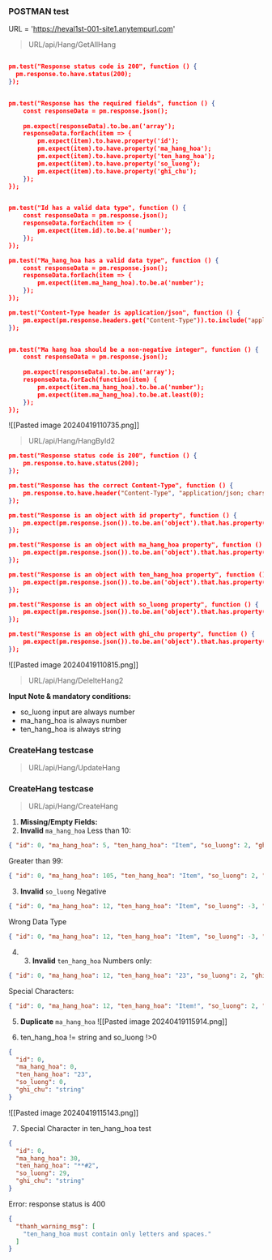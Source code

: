 ### POSTMAN test
URL = 'https://heval1st-001-site1.anytempurl.com'

> URL/api/Hang/GetAllHang
```json

pm.test("Response status code is 200", function () {
  pm.response.to.have.status(200);
});


pm.test("Response has the required fields", function () {
    const responseData = pm.response.json();
    
    pm.expect(responseData).to.be.an('array');
    responseData.forEach(item => {
        pm.expect(item).to.have.property('id');
        pm.expect(item).to.have.property('ma_hang_hoa');
        pm.expect(item).to.have.property('ten_hang_hoa');
        pm.expect(item).to.have.property('so_luong');
        pm.expect(item).to.have.property('ghi_chu');
    });
});


pm.test("Id has a valid data type", function () {
    const responseData = pm.response.json();
    responseData.forEach(item => {
        pm.expect(item.id).to.be.a('number');
    });
});

pm.test("Ma_hang_hoa has a valid data type", function () {
    const responseData = pm.response.json();
    responseData.forEach(item => {
        pm.expect(item.ma_hang_hoa).to.be.a('number');
    });
});

pm.test("Content-Type header is application/json", function () {
    pm.expect(pm.response.headers.get("Content-Type")).to.include("application/json");
});


pm.test("Ma hang hoa should be a non-negative integer", function () {
    const responseData = pm.response.json();
    
    pm.expect(responseData).to.be.an('array');
    responseData.forEach(function(item) {
        pm.expect(item.ma_hang_hoa).to.be.a('number');
        pm.expect(item.ma_hang_hoa).to.be.at.least(0);
    });
});
```
![[Pasted image 20240419110735.png]]

> URL/api/Hang/HangById2
```json
pm.test("Response status code is 200", function () {
    pm.response.to.have.status(200);
});

pm.test("Response has the correct Content-Type", function () {
    pm.response.to.have.header("Content-Type", "application/json; charset=utf-8");
});

pm.test("Response is an object with id property", function () {
    pm.expect(pm.response.json()).to.be.an('object').that.has.property('id');
});

pm.test("Response is an object with ma_hang_hoa property", function () {
    pm.expect(pm.response.json()).to.be.an('object').that.has.property('ma_hang_hoa');
});

pm.test("Response is an object with ten_hang_hoa property", function () {
    pm.expect(pm.response.json()).to.be.an('object').that.has.property('ten_hang_hoa');
});

pm.test("Response is an object with so_luong property", function () {
    pm.expect(pm.response.json()).to.be.an('object').that.has.property('so_luong');
});

pm.test("Response is an object with ghi_chu property", function () {
    pm.expect(pm.response.json()).to.be.an('object').that.has.property('ghi_chu');
});
```
![[Pasted image 20240419110815.png]]



> URL/api/Hang/DelelteHang2


**Input Note & mandatory conditions:** 
+  so_luong input are always number
+  ma_hang_hoa is always number
+  ten_hang_hoa is always string
### CreateHang testcase
> URL/api/Hang/UpdateHang

### CreateHang testcase
> URL/api/Hang/CreateHang

1. **Missing/Empty Fields:**
2. **Invalid** `ma_hang_hoa`
Less than 10:
```json
{ "id": 0, "ma_hang_hoa": 5, "ten_hang_hoa": "Item", "so_luong": 2, "ghi_chu": "Test" }
```
Greater than 99:
```json
{ "id": 0, "ma_hang_hoa": 105, "ten_hang_hoa": "Item", "so_luong": 2, "ghi_chu": "Test" }
```

3. **Invalid** `so_luong`
Negative
```json
{ "id": 0, "ma_hang_hoa": 12, "ten_hang_hoa": "Item", "so_luong": -3, "ghi_chu": "Test" }
```
Wrong Data Type
```json
{ "id": 0, "ma_hang_hoa": 12, "ten_hang_hoa": "Item", "so_luong": -3, "ghi_chu": "Test" }
```

4. 3. **Invalid** `ten_hang_hoa`
Numbers only:
```json
{ "id": 0, "ma_hang_hoa": 12, "ten_hang_hoa": "23", "so_luong": 2, "ghi_chu": "Test" }
```
Special Characters:
```json
{ "id": 0, "ma_hang_hoa": 12, "ten_hang_hoa": "Item!", "so_luong": 2, "ghi_chu": "Test" }
```

5. **Duplicate** `ma_hang_hoa`
![[Pasted image 20240419115914.png]]


6. ten_hang_hoa != string and so_luong !>0 
```json
{
  "id": 0,
  "ma_hang_hoa": 0,
  "ten_hang_hoa": "23",
  "so_luong": 0,
  "ghi_chu": "string"
}
```
![[Pasted image 20240419115143.png]]

7. Special Character in ten_hang_hoa test
```json
{
  "id": 0,
  "ma_hang_hoa": 30,
  "ten_hang_hoa": "**#2",
  "so_luong": 29,
  "ghi_chu": "string"
}
```
Error: response status is 400
```json
{
  "thanh_warning_msg": [
    "ten_hang_hoa must contain only letters and spaces."
  ]
}
```

